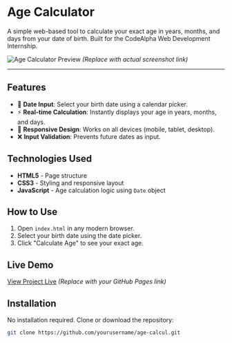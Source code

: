 # Age Calculator

A simple web-based tool to calculate your exact age in years, months, and days from your date of birth. Built for the CodeAlpha Web Development Internship.

![Age Calculator Preview](https://via.placeholder.com/400x250?text=Age+Calculator+Screenshot) *(Replace with actual screenshot link)*

---

## Features
- 📅 **Date Input**: Select your birth date using a calendar picker.
- ⚡ **Real-time Calculation**: Instantly displays your age in years, months, and days.
- 📱 **Responsive Design**: Works on all devices (mobile, tablet, desktop).
- ❌ **Input Validation**: Prevents future dates as input.

## Technologies Used
- **HTML5** - Page structure
- **CSS3** - Styling and responsive layout
- **JavaScript** - Age calculation logic using `Date` object

## How to Use
1. Open `index.html` in any modern browser.
2. Select your birth date using the date picker.
3. Click "Calculate Age" to see your exact age.

## Live Demo
[View Project Live](https://yourusername.github.io/age-calcul/) *(Replace with your GitHub Pages link)*

## Installation
No installation required. Clone or download the repository:
```bash
git clone https://github.com/yourusername/age-calcul.git
